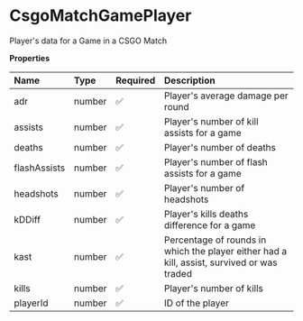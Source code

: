 # CsgoMatchGamePlayer

Player's data for a Game in a CSGO Match

**Properties**

| Name         | Type   | Required | Description                                                                                |
| :----------- | :----- | :------- | :----------------------------------------------------------------------------------------- |
| adr          | number | ✅       | Player's average damage per round                                                          |
| assists      | number | ✅       | Player's number of kill assists for a game                                                 |
| deaths       | number | ✅       | Player's number of deaths                                                                  |
| flashAssists | number | ✅       | Player's number of flash assists for a game                                                |
| headshots    | number | ✅       | Player's number of headshots                                                               |
| kDDiff       | number | ✅       | Player's kills deaths difference for a game                                                |
| kast         | number | ✅       | Percentage of rounds in which the player either had a kill, assist, survived or was traded |
| kills        | number | ✅       | Player's number of kills                                                                   |
| playerId     | number | ✅       | ID of the player                                                                           |
